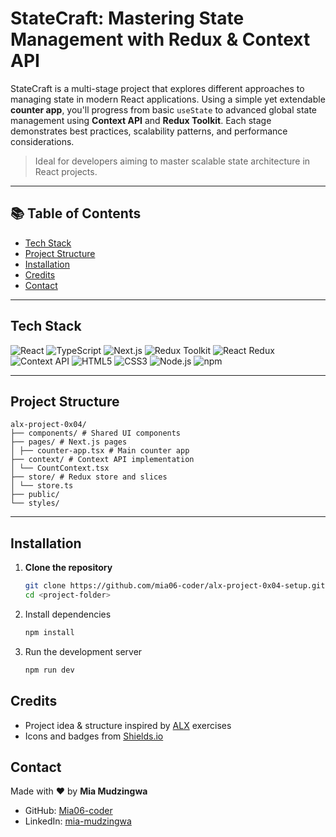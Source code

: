 # StateCraft: Mastering State Management with Redux & Context API

StateCraft is a multi-stage project that explores different approaches to managing state in modern React applications. Using a simple yet extendable **counter app**, you'll progress from basic `useState` to advanced global state management using **Context API** and **Redux Toolkit**. Each stage demonstrates best practices, scalability patterns, and performance considerations.

> Ideal for developers aiming to master scalable state architecture in React projects.

---

## 📚 Table of Contents

- [Tech Stack](#tech-stack)
- [Project Structure](#project-structure)
- [Installation](#installation)
- [Credits](#credits)
- [Contact](#contact)

---

## Tech Stack

![React](https://img.shields.io/badge/React-18-61DAFB?style=flat&logo=react)
![TypeScript](https://img.shields.io/badge/TypeScript-4.x-3178C6?style=flat&logo=typescript)
![Next.js](https://img.shields.io/badge/Next.js-13+-000000?style=flat&logo=next.js)
![Redux Toolkit](https://img.shields.io/badge/Redux%20Toolkit-1.x-764ABC?style=flat&logo=redux)
![React Redux](https://img.shields.io/badge/React--Redux-7.x-593D88?style=flat&logo=react)
![Context API](https://img.shields.io/badge/Context%20API-Built--in-blueviolet?style=flat&logo=react)
![HTML5](https://img.shields.io/badge/HTML5-E34F26?style=flat&logo=html5&logoColor=white)
![CSS3](https://img.shields.io/badge/CSS3-1572B6?style=flat&logo=css3&logoColor=white)
![Node.js](https://img.shields.io/badge/Node.js-20.x-339933?style=flat&logo=nodedotjs)
![npm](https://img.shields.io/badge/npm-9.x-CB3837?style=flat&logo=npm)

---

## Project Structure

```plaintext
alx-project-0x04/
├── components/ # Shared UI components
├── pages/ # Next.js pages
│ ├── counter-app.tsx # Main counter app
├── context/ # Context API implementation
│ └── CountContext.tsx
├── store/ # Redux store and slices
│ └── store.ts
├── public/
└── styles/
```

---

## Installation

1. **Clone the repository**
   ```bash
   git clone https://github.com/mia06-coder/alx-project-0x04-setup.git
   cd <project-folder>
   ```
2. Install dependencies

   ```bash
   npm install
   ```

3. Run the development server
   ```bash
   npm run dev
   ```

## Credits

- Project idea & structure inspired by [ALX](https://www.alxafrica.com/) exercises
- Icons and badges from [Shields.io](https://shields.io/)

## Contact

Made with ❤️ by **Mia Mudzingwa**

- GitHub: [Mia06-coder](https://github.com/Mia06-coder)
- LinkedIn: [mia-mudzingwa](https://www.linkedin.com/in/mia-mudzingwa)
